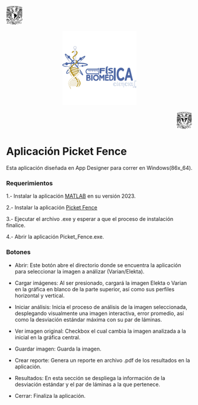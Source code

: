 <p align="left">
  <img src = "UNAM_logo.png" height = "50px"/>
</p>


<p align="center">
  <img src = "Fis_biomed.png" height = "200px"/>
</p>

<p align="right">
  <img src = "Ciencias_logo2.png" height = "50px"/>
</p>

 
# Aplicación Picket Fence

Esta aplicación diseñada en App Designer para correr en Windows(86x_64).

### Requerimientos 

1.- Instalar la aplicación [MATLAB](https://la.mathworks.com/store/?gclid=Cj0KCQiAuqKqBhDxARIsAFZELmI2U62SFmQvDjbBNklz9sMsUFYG39xNu5gLfPHLX4tLkW6P3bT_fBIaAmOsEALw_wcB&ef_id=Cj0KCQiAuqKqBhDxARIsAFZELmI2U62SFmQvDjbBNklz9sMsUFYG39xNu5gLfPHLX4tLkW6P3bT_fBIaAmOsEALw_wcB:G:s&s_kwcid=AL!8664!3!323262175322!p!!g!!get%20matlab&s_eid=ppc_62715811617&q=get%20matlab) en su versión 2023.

2.- Instalar la aplicación [Picket Fence](https://la.mathworks.com/help/matlab/ref/uilistbox.html)

3.- Ejecutar el archivo .exe y esperar a que el proceso de instalación finalice.

4.- Abrir la aplicación Picket_Fence.exe.

### Botones

- Abrir: Este botón abre el directorio donde se encuentra la aplicación para seleccionar la imagen a análizar (Varian/Elekta).

- Cargar imágenes: Al ser presionado, cargará la imagen Elekta o Varian en la gráfica en blanco de la parte superior, así como sus perfiles horizontal y vertical.

- Iniciar análisis: Inicia el proceso de análisis de la imagen seleccionada, desplegando visualmente una imagen interactiva, error promedio, así como la desviación estándar máxima con su par de láminas. 

- Ver imagen original: Checkbox el cual cambia la imagen analizada a la inicial en la gráfica central.

- Guardar imagen: Guarda la imagen.

- Crear reporte: Genera un reporte en archivo .pdf de los resultados en la aplicación.

- Resultados: En esta sección se despliega la información de la desviación estándar y el par de láminas a la que pertenece.

- Cerrar: Finaliza la aplicación.

